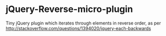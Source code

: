 # jQuery-Reverse-micro-plugin
Tiny jQuery plugin which iterates through elements in reverse order, as per http://stackoverflow.com/questions/1394020/jquery-each-backwards
